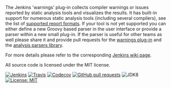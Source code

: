 The Jenkins 'warnings' plug-in collects compiler warnings or issues reported by static analysis tools and visualizes the 
results. It has built-in support for numerous static analysis tools (including several compilers), see the list of
[supported report formats](SUPPORTED-FORMATS.md). If your tool is not yet supported you can either define a new 
Groovy based parser in the user interface or provide a parser within a new small plug-in. If the parser is useful for 
other teams as well please share it and provide pull requests for the 
[warnings plug-in](https://github.com/jenkinsci/warnings-plugin/pulls) and 
the [analysis parsers library](https://github.com/jenkinsci/analysis-model/). 

For more details please refer to the corresponding [Jenkins wiki page](https://wiki.jenkins.io/x/G4CGAQ).

All source code is licensed under the MIT license.

[![Jenkins](https://ci.jenkins.io/job/Plugins/job/warnings-plugin/job/3.0/badge/icon)](https://ci.jenkins.io/job/Plugins/job/warnings-plugin/job/3.0/)
[![Travis](https://img.shields.io/travis/jenkinsci/warnings-plugin.svg)](https://travis-ci.org/jenkinsci/warnings-plugin)
[![Codecov](https://img.shields.io/codecov/c/github/jenkinsci/warnings-plugin/5.0.svg)](https://codecov.io/gh/jenkinsci/warnings-plugin/branch/5.0)
[![GitHub pull requests](https://img.shields.io/github/issues-pr/jenkinsci/warnings-plugin.svg)](https://github.com/jenkinsci/warnings-plugin/pulls)
![JDK8](https://img.shields.io/badge/jdk-8-yellow.svg)
[![License: MIT](https://img.shields.io/badge/license-MIT-yellow.svg)](https://opensource.org/licenses/MIT)

